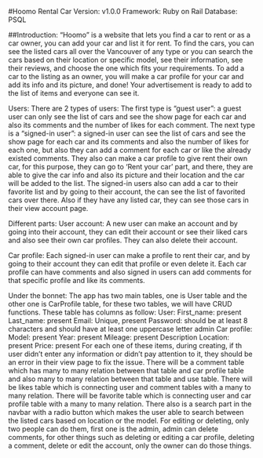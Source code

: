 #Hoomo Rental Car
Version: v1.0.0
Framework: Ruby on Rail
Database: PSQL

##Introduction:
“Hoomo” is a website that lets you find a car to rent or as a car owner, you can add your car and list it for rent.
To find the cars, you can see the listed cars all over the Vancouver of any type or you can search the cars based on their location or specific model, see their information, see their reviews, and choose the one which fits your requirements.
To add a car to the listing as an owner, you will make a car profile for your car and add its info and its picture, and done! Your advertisement is ready to add to the list of items and everyone can see it.

Users:
There are 2 types of users:
The first type is “guest user”: a guest user can only see the list of cars and see the show page for each car and also its comments and the number of likes for each comment.
The next type is a “signed-in user”: a signed-in user can see the list of cars and see the show page for each car and its comments and also the number of likes for each one, but also they can add a comment for each car or like the already existed comments. They also can make a car profile to give rent their own car, for this purpose, they can go to ‘Rent your car’ part, and there, they are able to give the car info and also its picture and their location and the car will be added to the list.
The signed-in users also can add a car to their favorite list and by going to their account, the can see the list of favorited cars over there. Also if they have any listed car, they can see those cars in their view account page.

Different parts:
User account:
A new user can make an account and by going into their account, they can edit their account or see their liked cars and also see their own car profiles. They can also delete their account.

Car profile:
Each signed-in user can make a profile to rent their car, and by going to their account they can edit that profile or even delete it.
Each car profile can have comments and also signed in users can add comments for that specific profile and like its comments.


Under the bonnet:
The app has two main tables, one is User table and the other one is CarProfile table, for these two tables, we will have CRUD functions.
These table has columns as follow:
User:
First_name: present
Last_name: present
Email: Unique, present
Password: should be at least 8 characters and should have at least one uppercase letter
admin
Car profile:
Model: present
Year: present
Mileage: present
Description
Location: present
Price: present
For each one of these items, during creating, if th user didn’t enter any information or didn’t pay attention to it, they should be an error in their view page to fix the issue.
There will be a comment table which has many to many relation between that table and car profile table and also many to many relation between that table and use table.
There will be likes table which is connecting user and comment tables with a many to many relation.
There will be favorite table which is connecting user and car profile table with a many to many relation.
There also is a search part in the navbar with a radio button which makes the user able to search between the listed cars based on location or the model.
For editing or deleting, only two people can do them, first one is the admin, admin can delete comments, for other things such as deleting or editing a car profile, deleting a comment, delete or edit the account, only the owner can do those things.

